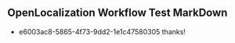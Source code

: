 ## OpenLocalization Workflow Test MarkDown
* e6003ac8-5865-4f73-9dd2-1e1c47580305 thanks!

<!--HONumber=Jul16_HO3-->


